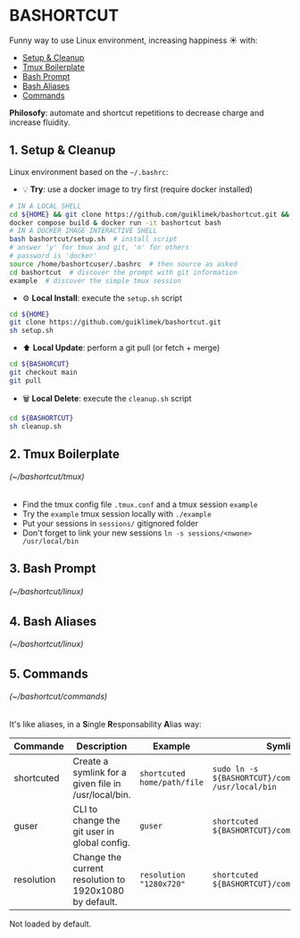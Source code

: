 # BASHORTCUT

Funny way to use Linux environment, increasing happiness ☀️ with:
- [Setup & Cleanup](#1-setup--cleanup)
- [Tmux Boilerplate](#2-tmux-boilerplate)
- [Bash Prompt](#3-bash-prompt)
- [Bash Aliases](#4-bash-aliases)
- [Commands](#5-commands)

**Philosofy**: automate and shortcut repetitions to decrease charge and increase fluidity.

## 1. Setup & Cleanup

Linux environment based on the `~/.bashrc`:

- 💡 **Try**: use a docker image to try first (require docker installed)

```bash
# IN A LOCAL SHELL
cd ${HOME} && git clone https://github.com/guiklimek/bashortcut.git && cd bashortcut
docker compose build & docker run -it bashortcut bash
# IN A DOCKER IMAGE INTERACTIVE SHELL
bash bashortcut/setup.sh  # install script
# answer 'y' for tmux and git, 'n' for others
# password is 'docker'
source /home/bashortcuser/.bashrc  # then source as asked
cd bashortcut  # discover the prompt with git information
example  # discover the simple tmux session
```
- ⚙️ **Local Install**: execute the `setup.sh` script
```bash
cd ${HOME}
git clone https://github.com/guiklimek/bashortcut.git
sh setup.sh
```
- ⬆️ **Local Update**: perform a git pull (or fetch + merge)
```bash
cd ${BASHORCUT}
git checkout main
git pull
```
- 🗑️ **Local Delete**: execute the `cleanup.sh` script
```bash
cd ${BASHORTCUT}
sh cleanup.sh
```

## 2. Tmux Boilerplate
###### (~/bashortcut/tmux)

- Find the tmux config file `.tmux.conf` and a tmux session `example`
- Try the `example` tmux session locally with `./example`
- Put your sessions in `sessions/` gitignored folder
- Don't forget to link your new sessions `ln -s sessions/<nwone> /usr/local/bin`

## 3. Bash Prompt
###### (~/bashortcut/linux)


## 4. Bash Aliases
###### (~/bashortcut/linux)


## 5. Commands
###### (~/bashortcut/commands)

It's like aliases, in a **S**ingle **R**esponsability **A**lias way:

| Commande   | Description                                            | Example                     | Symlink it                                                     |
|------------|--------------------------------------------------------|-----------------------------|----------------------------------------------------------------|
| shortcuted | Create a symlink for a given file in /usr/local/bin.   | `shortcuted home/path/file` | `sudo ln -s ${BASHORTCUT}/commands/shortcuted /usr/local/bin`  |
| guser      | CLI to change the git user in global config.           | `guser`                     | `shortcuted ${BASHORTCUT}/commands/guser`                      |
| resolution | Change the current resolution to 1920x1080 by default. | `resolution "1280x720"`     | `shortcuted ${BASHORTCUT}/commands/resolution`                 |

Not loaded by default.
